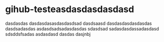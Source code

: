 # gihub-testeasdasdasdasdasd
dasdasdas
dasdasdasasdasdasdsad
dasdsaasd
dasdasdasdasdasdas
dasdsadasdas
asdasdsadsadasdasdas
sdasdsad
sadasdasdassadasdasd
sdsddsfsadas
asdasdasd
dasdas
dasjnbj
